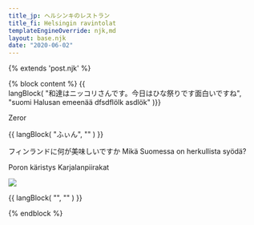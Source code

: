 ```yaml
---
title_jp: ヘルシンキのレストラン
title_fi: Helsingin ravintolat
templateEngineOverride: njk,md
layout: base.njk
date: "2020-06-02"
---
```


{% extends 'post.njk' %}

{% block content %}
{{   
langBlock(
    "和達はニッコリさんです。今日はひな祭りです面白いですね", 
    "suomi Halusan emeenää dfsdflölk asdlök"
)}}

Zeror

{{ langBlock(
    "ふぃん",
    ""
    )
}}

フィンランドに何が美味しいですか
Mikä Suomessa on herkullista syödä?

Poron käristys 
Karjalanpiirakat

<div class="row text-center">
<img class="thumbnail"
            src="../img/nikkori.jpeg" max-height="10">
</div>

{{ langBlock(
    "", 
    ""
    )
}}


{% endblock %}